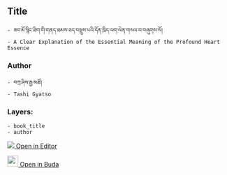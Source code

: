 ## Title
	- ཟབ་མོ་སྙིང་ཐིག་གི་གནད་ཐམས་ཅད་བསྡུས་པའི་དོན་ཁྲིད་ལག་ལེན་གསལ་བ་བཞུགས་སོ།
	- A Clear Explanation of the Essential Meaning of the Profound Heart Essence

### Author
	- བཀྲ་ཤིས་རྒྱ་མཚོ།
	- Tashi Gyatso

### Layers:
	- book_title
	- author


[<img src="https://img.icons8.com/color/25/000000/edit-property.png"> Open in Editor](http://editor.openpecha.org/P000113)

[<img width="25" src="https://library.bdrc.io/icons/BUDA-small.svg"> Open in Buda](https://library.bdrc.io/show/bdr:IE0OPP000113)
